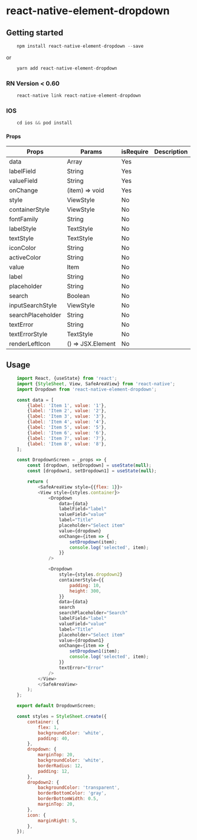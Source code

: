 # react-native-element-dropdown

## Getting started
```js
    npm install react-native-element-dropdown --save
```
or

```js
    yarn add react-native-element-dropdown
```

### RN Version < 0.60
```js
    react-native link react-native-element-dropdown
```
### IOS
```js
    cd ios && pod install
```

#### Props
| Props              | Params               | isRequire | Description      |
| ------------------ | -------------------- | --------- | ---------------- |
| data               | Array                | Yes       |                  |
| labelField         | String               | Yes       |                  |
| valueField         | String               | Yes       |                  |
| onChange           | (item) => void       | Yes       |                  |
| style              | ViewStyle            | No        |                  |
| containerStyle     | ViewStyle            | No        |                  |
| fontFamily         | String               | No        |                  |
| labelStyle         | TextStyle            | No        |                  |
| textStyle          | TextStyle            | No        |                  |
| iconColor          | String               | No        |                  |
| activeColor        | String               | No        |                  |
| value              | Item                 | No        |                  |
| label              | String               | No        |                  |
| placeholder        | String               | No        |                  |
| search             | Boolean              | No        |                  |
| inputSearchStyle   | ViewStyle            | No        |                  |
| searchPlaceholder  | String               | No        |                  |
| textError          | String               | No        |                  |
| textErrorStyle     | TextStyle            | No        |                  |
| renderLeftIcon     | () => JSX.Element    | No        |                  |

## Usage
```javascript
    import React, {useState} from 'react';
    import {StyleSheet, View, SafeAreaView} from 'react-native';
    import Dropdown from 'react-native-element-dropdown';

    const data = [
        {label: 'Item 1', value: '1'},
        {label: 'Item 2', value: '2'},
        {label: 'Item 3', value: '3'},
        {label: 'Item 4', value: '4'},
        {label: 'Item 5', value: '5'},
        {label: 'Item 6', value: '6'},
        {label: 'Item 7', value: '7'},
        {label: 'Item 8', value: '8'},
    ];

    const DropdownScreen = _props => {
        const [dropdown, setDropdown] = useState(null);
        const [dropdown1, setDropdown1] = useState(null);

        return (
            <SafeAreaView style={{flex: 1}}>
            <View style={styles.container}>
                <Dropdown
                    data={data}
                    labelField="label"
                    valueField="value"
                    label="Title"
                    placeholder="Select item"
                    value={dropdown}
                    onChange={item => {
                        setDropdown(item);
                        console.log('selected', item);
                    }}
                />

                <Dropdown
                    style={styles.dropdown2}
                    containerStyle={{
                        padding: 10,
                        height: 300,
                    }}
                    data={data}
                    search
                    searchPlaceholder="Search"
                    labelField="label"
                    valueField="value"
                    label="Title"
                    placeholder="Select item"
                    value={dropdown1}
                    onChange={item => {
                        setDropdown1(item);
                        console.log('selected', item);
                    }}
                    textError="Error"
                />
            </View>
            </SafeAreaView>
        );
    };

    export default DropdownScreen;

    const styles = StyleSheet.create({
        container: {
            flex: 1,
            backgroundColor: 'white',
            padding: 40,
        },
        dropdown: {
            marginTop: 20,
            backgroundColor: 'white',
            borderRadius: 12,
            padding: 12,
        },
        dropdown2: {
            backgroundColor: 'transparent',
            borderBottomColor: 'gray',
            borderBottomWidth: 0.5,
            marginTop: 20,
        },
        icon: {
            marginRight: 5,
        },
    });
```
